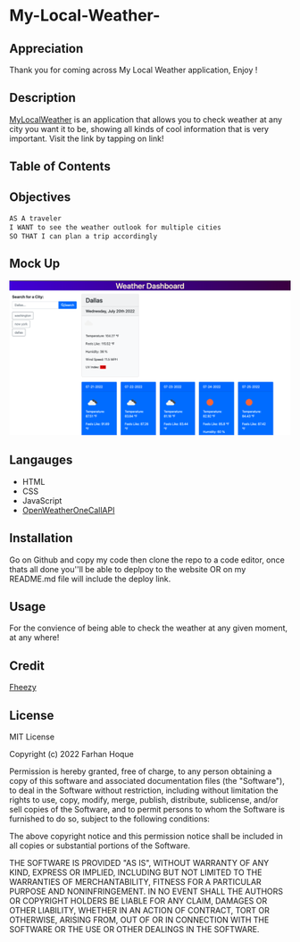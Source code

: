 # My-Local-Weather-

## Appreciation 

Thank you for coming across My Local Weather application, Enjoy !

## Description 

[MyLocalWeather](https://fheezy.github.io/My-Local-Weather-/) is an application that 
allows you to check weather at any city you want it to be, showing all kinds of cool information that is very important. Visit the link by tapping on link!

## Table of Contents 

## Objectives 
```
AS A traveler
I WANT to see the weather outlook for multiple cities
SO THAT I can plan a trip accordingly
```

## Mock Up

![MyLocalWeatherMockUp](./mockUp.png)

## Langauges 

- HTML
- CSS
- JavaScript
- [OpenWeatherOneCallAPI](https://openweathermap.org/api/one-call-api)

## Installation 

Go on Github and copy my code then clone the repo to a code editor, once thats all done you''ll be able to deplpoy to the website OR on my README.md file will include the deploy link.

## Usage 

For the convience of being able to check the weather at any given moment, at any where! 

## Credit 

[Fheezy](https://github.com/fheezy)

## License 
MIT License

Copyright (c) 2022 Farhan Hoque

Permission is hereby granted, free of charge, to any person obtaining a copy
of this software and associated documentation files (the "Software"), to deal
in the Software without restriction, including without limitation the rights
to use, copy, modify, merge, publish, distribute, sublicense, and/or sell
copies of the Software, and to permit persons to whom the Software is
furnished to do so, subject to the following conditions:

The above copyright notice and this permission notice shall be included in all
copies or substantial portions of the Software.

THE SOFTWARE IS PROVIDED "AS IS", WITHOUT WARRANTY OF ANY KIND, EXPRESS OR
IMPLIED, INCLUDING BUT NOT LIMITED TO THE WARRANTIES OF MERCHANTABILITY,
FITNESS FOR A PARTICULAR PURPOSE AND NONINFRINGEMENT. IN NO EVENT SHALL THE
AUTHORS OR COPYRIGHT HOLDERS BE LIABLE FOR ANY CLAIM, DAMAGES OR OTHER
LIABILITY, WHETHER IN AN ACTION OF CONTRACT, TORT OR OTHERWISE, ARISING FROM,
OUT OF OR IN CONNECTION WITH THE SOFTWARE OR THE USE OR OTHER DEALINGS IN THE
SOFTWARE.

